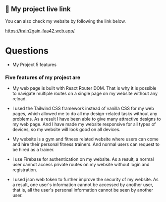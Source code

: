 
## 🔗 My project live link
You can also check my website by following the link below.

https://train2gain-faa42.web.app/


# Questions
- My Project 5 features

### Five features of my project are

- My web page is built with React Router DOM. That is why it is possible to navigate multiple routes on a single page on my website without any reload.

- I used the Tailwind CSS framework instead of vanilla CSS for my web pages, which allowed me to do all my design-related tasks without any problems. As a result I have been able to give many attractive designs to my web page. And  I have made my website responsive for all types of devices, so my website will look good on all devices.

- My website is a gym and fitness related website where users can come and hire their personal fitness trainers. And normal users can request to be hired as a trainer.

- I use Firebase for authentication on my website. As a result, a normal user cannot access private routes on my website without login and registration.

- I used json web token to further improve the security of my website. As a result, one user's information cannot be accessed by another user, that is, all the user's personal information cannot be seen by another user.

